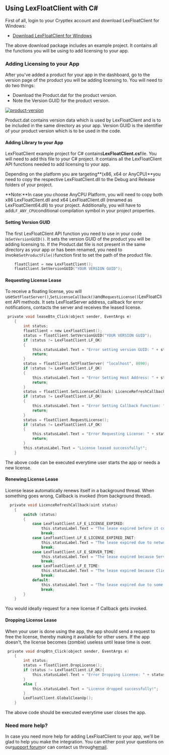 ## Using LexFloatClient with C\#

First of all, login to your Cryptlex account and download LexFloatClient for Windows:

* [Download LexFloatClient for Windows](https://cryptlex.com/app/api)

The above download package includes an example project. It contains all the functions you will be using to add licensing to your app.

### Adding Licensing to your App

After you've added a product for your app in the dashboard, go to the version page of the product you will be adding licensing to. You will need to do two things:

* Download the Product.dat for the product version.
* Note the Version GUID for the product version.

[![](https://cryptlex.com/public/img/docs/version.png "product-version")](https://cryptlex.com/public/img/docs/version.png)

Product.dat contains version data which is used by LexFloatClient and is to be included in the same directory as your app. Version GUID is the identifier of your product version which is to be used in the code.

#### Adding Library to your App

LexFloatClient example project for C\# contains**LexFloatClient.cs**file. You will need to add this file to your C\# project. It contains all the LexFloatClient API functions needed to add licensing to your app.

Depending on the platform you are targeting**\(x86, x64 or AnyCPU\)**you need to copy the respective LexFloatClient.dll to the Debug and Release folders of your project.

**Note:**In case you choose AnyCPU Platform, you will need to copy both x86 LexFloatClient.dll and x64 LexFloatClient.dll \(renamed as LexFloatClient64.dll\) to your project. Additionally, you will have to add`LF_ANY_CPU`conditional compilation symbol in your project properties.

#### Setting Version GUID

The first LexFloatClient API function you need to use in your code is`SetVersionGUID()`. It sets the version GUID of the product you will be adding licensing to. If the Product.dat file is not present in the same directory as your app or has been renamed, you need to invoke`SetProductFile()`function first to set the path of the product file.

```c
    floatClient = new LexFloatClient();
    floatClient.SetVersionGUID("YOUR VERSION GUID");
```



#### Requesting License Lease

To receive a floating license, you will use`SetFloatServer()`,`SetLicenseCallback()`and`RequestLicense()`LexFloatClient API methods. It sets LexFloatServer address, callback for error notifications, contacts the server and receives the leased license.

```c
 private void leaseBtn_Click(object sender, EventArgs e)
    {
    	int status;
    	floatClient = new LexFloatClient();
    	status = floatClient.SetVersionGUID("YOUR VERSION GUID");
    	if (status != LexFloatClient.LF_OK)
    	{
    		this.statusLabel.Text = "Error setting version GUID: " + status.ToString();
    		return;
    	}
    	status = floatClient.SetFloatServer( "localhost", 8090);
    	if (status != LexFloatClient.LF_OK)
    	{
    		this.statusLabel.Text = "Error Setting Host Address: " + status.ToString();
    		return;
    	}
    	status = floatClient.SetLicenseCallback( LicenceRefreshCallback);
    	if (status != LexFloatClient.LF_OK)
    	{
    		this.statusLabel.Text = "Error Setting Callback Function: " + status.ToString();
    		return;
    	}
    	status = floatClient.RequestLicense();
    	if (status != LexFloatClient.LF_OK)
    	{
    		this.statusLabel.Text = "Error Requesting License: " + status.ToString();
    		return;
    	}
    	this.statusLabel.Text = "License leased successfully!";
    }
```

The above code can be executed everytime user starts the app or needs a new license.

#### Renewing License Lease

License lease automatically renews itself in a background thread. When something goes wrong, Callback is invoked \(from background thread\).

```c
  private void LicenceRefreshCallback(uint status)
    {
        switch (status)
        {
            case LexFloatClient.LF_E_LICENSE_EXPIRED:
                this.statusLabel.Text = "The lease expired before it could be renewed.";
                break;
            case LexFloatClient.LF_E_LICENSE_EXPIRED_INET:
                this.statusLabel.Text = "The lease expired due to network connection failure.";
                break;
            case LexFloatClient.LF_E_SERVER_TIME:
                this.statusLabel.Text = "The lease expired because Server System time was modified.";
                break;
            case LexFloatClient.LF_E_TIME:
                this.statusLabel.Text = "The lease expired because Client System time was modified.";
                break;
            default:
                this.statusLabel.Text = "The lease expired due to some other reason.";
                break;
        }
    }
```

You would ideally request for a new license if Callback gets invoked.

#### Dropping License Lease

When your user is done using the app, the app should send a request to free the license, thereby making it available for other users. If the app doesn't, the license becomes \(zombie\) useless until lease time is over.

```c
 private void dropBtn_Click(object sender, EventArgs e)
    {
        int status;
        status = floatClient.DropLicense();
        if (status != LexFloatClient.LF_OK){
            this.statusLabel.Text = "Error Dropping License: " + status.ToString();
        }
        else {
            this.statusLabel.Text = "License dropped successfully!";
        }
        LexFloatClient.GlobalCleanUp();
    }
```

The above code should be executed everytime user closes the app.

### Need more help?

In case you need more help for adding LexFloatClient to your app, we'll be glad to help you make the integration. You can either post your questions on our[support forum](https://cryptlex.com/forums)or can contact us through[email](mailto:support@cryptlex.com?Subject=Using%20LexFloatClient).

